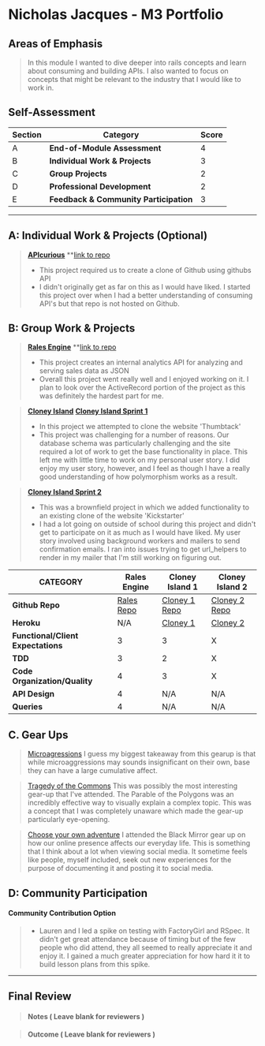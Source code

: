 # Nicholas Jacques - M3 Portfolio

## Areas of Emphasis

> In this module I wanted to dive deeper into rails concepts and learn about consuming and building APIs. I also wanted to focus on concepts that might be relevant to the industry that I would like to work in.

## Self-Assessment

| Section | Category | Score |
| --- | ----- | --- |
| A | **End-of-Module Assessment** | 4 |
| B | **Individual Work & Projects** | 3 |
| C | **Group Projects** | 2 |
| D | **Professional Development** | 2 |
| E | **Feedback & Community Participation** | 3 |

-----------------------

## A: Individual Work & Projects (Optional)

> **[APIcurious](http://backend.turing.io/module3/projects/apicurious)**
> **[link to repo](https://github.com/NicholasJacques/API_curious)
>* This project required us to create a clone of Github using githubs API
>* I didn't originally get as far on this as I would have liked. I started this project over when I had a better understanding of consuming API's but that repo is not hosted on Github.

## B: Group Work & Projects

> **[Rales Engine](http://backend.turing.io/module3/projects/rails_engine)**
> **[link to repo](https://github.com/NicholasJacques/rails_engine)
>* This project creates an internal analytics API for analyzing and serving sales data as JSON
>* Overall this project went really well and I enjoyed working on it. I plan to look over the ActiveRecord portion of the project as this was definitely the hardest part for me.

> **[Cloney Island](http://backend.turing.io/module3/projects/cloney_island/cloney_island)**
> **[Cloney Island Sprint 1](https://github.com/NicholasJacques/corkboard)** 
>* In this project we attempted to clone the website 'Thumbtack'
>* This project was challenging for a number of reasons. Our database schema was particularly challenging and the site required a lot of work to get the base functionality in place. This left me with little time to work on my personal user story. I did enjoy my user story, however, and I feel as though I have a really good understanding of how polymorphism works as a result.

> **[Cloney Island Sprint 2](https://)** 
>* This was a brownfield project in which we added functionality to an existing clone of the website 'Kickstarter'
>* I had a lot going on outside of school during this project and didn't get to participate on it as much as I would have liked. My user story involved using background workers and mailers to send confirmation emails. I ran into issues trying to get url_helpers to render in my mailer that I'm still working on figuring out.

| CATEGORY | Rales Engine | Cloney Island 1 | Cloney Island 2 |
| --- | --- | --- | --- |
| **Github Repo** | [Rales Repo](https://github.com/NicholasJacques/rails_engine) | [Cloney 1 Repo](https://github.com/NicholasJacques/corkboard) | [Cloney 2 Repo](https://github.com/jwpincus/punstartr) |
| **Heroku** | N/A| [Cloney 1](http://corkboarded.herokuapp.com) | [Cloney 2](https://cryptic-forest-73269.herokuapp.com) |
| **Functional/Client Expectations** | 3 | 3 | X |
| **TDD** | 3 | 2 | X |
| **Code Organization/Quality** | 4 | 3 | X |
| **API Design** | 4 | N/A | N/A |
| **Queries** | 4 | N/A | N/A |

## C. **Gear Ups**

> [Microagressions](https://github.com/turingschool/gear-up/blob/master/microaggressions_original.markdown)
I guess my biggest takeaway from this gearup is that while microaggressions may sounds insignificant on their own, base they can have a large cumulative affect.

> [Tragedy of the Commons](https://github.com/turingschool/gear-up/blob/master/tragedy_of_the_commons.markdown)
This was possibly the most interesting gear-up that I've attended. The Parable of the Polygons was an incredibly effective way to visually explain a complex topic. This was a concept that I was completely unaware which made the gear-up particularly eye-opening.

> [Choose your own adventure](https://github.com/turingschool/gear-up/)
I attended the Black Mirror gear up on how our online presence affects our everyday life. This is something that I think about a lot when viewing social media. It sometime feels like people, myself included, seek out new experiences for the purpose of documenting it and posting it to social media.  


## D: Community Participation

#### **Community Contribution Option**
>* Lauren and I led a spike on testing with FactoryGirl and RSpec. It didn't get great attendance because of timing but of the few people who did attend, they all seemed to really appreciate it and enjoy it. I gained a much greater appreciation for how hard it it to build lesson plans from this spike.

------------------

## Final Review

> #### Notes ( Leave blank for reviewers )

> #### Outcome ( Leave blank for reviewers )